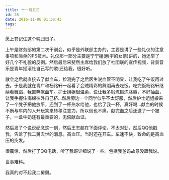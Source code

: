 ```yaml
---
title: 十一月五日
id: 26
date: 2016-11-06 01:30:43
tags:
---
```


愿上苍记住这个魂归日子。

上午是财务部的第二次干训会，似乎是外联部主办的，主要是讲了一些礼仪的注意事项和简单的PS技术。礼仪那一部分主要是宁宁姐(解宇的女票)讲的，她还举了好几个不礼貌的反例。然后最后宋斐然主席给我们放了社团联的宣传视频，背景音乐是青年摇滚社自己写的歌:还给我，很好听。

散会之后就直接去了献血车，检测完了之后医生说血管不明显，让我吃了午饭再过去。于是我就在青广和杨铭轩一起看了会贼精彩的舞蹈再去吃饭。吃完饭杨铭轩继续看舞蹈，我直奔献血车。护士姐姐很温柔，说让我多锻炼锻炼胳膊，不好抽血，让我手握住海绵往外自己挤...然后旁边一个同学似乎不太舒服，然后护士姐姐搬来了一个凳子把他放平，还到了一杯热水给他，也给了我一杯，真好喝...献血的时候不断与车内的人开玩笑来转移注意力，所以倒也不痛。献完血之后还送了一个被子，一盒牛奶还有最重要的，无偿献血证。

然后发了个说说纪念这一刻，然后王志超在下面评论，不太对劲，然后QQ他戳我，告诉了我二舅去世的消息。高血压。当时还在开车。车速不快，致命的是高血压的突发。

很震惊，然后打了QQ电话，听了我哥详细说了一些。包括我爸妈故意没跟我说。

世事难料。

我真的对不起我二舅舅。

&nbsp;